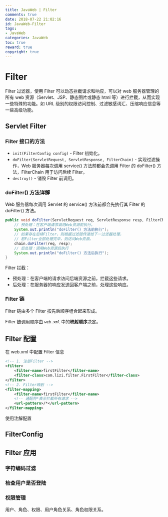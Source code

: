 ```yaml
---
title: JavaWeb | Filter
comments: true
date: 2018-07-22 21:02:16
id: JavaWeb-Filter
tags: 
- JavaWeb 
categories: JavaWeb
toc: true
reward: true
copyright: true
---
```


# Filter

Filter 过滤器，使用 Filter 可以动态拦截请求和响应，可以对 web 服务器管理的所有 web 资源（Servlet、JSP、静态图片或静态 html 等）进行拦截，从而实现一些特殊的功能。如 URL 级别的权限访问控制、过滤敏感词汇、压缩响应信息等一些高级功能。

<!--more-->

## Servlet Filter

### Filter 接口的方法

- `init(FilterConfig config)` - Filter 初始化。
- `doFilter(ServletRequest, ServletResponse, FilterChain)` - 实现过滤操作，Web 服务器每次调用 service() 方法前都会先调用 Filter 的 doFilter() 方法，FilterChain 用于访问后续 Filter。
- `destroy()` - 销毁 Filter 前调用。

### doFilter() 方法详解

Web 服务器每次调用 Servlet 的 service() 方法前都会先执行其 Filter 的 doFilter() 方法。

```java
public void doFilter(ServletRequest req, ServletResponse resp, FilterChain chain) throws ServletException, IOException {
    // 预处理：在客户端请求调用Web资源前执行。
    System.out.println("doFilter() 方法前执行");
    // 如果存在后续Filter，则根据过滤链传递给下一过滤器处理，
    // 若Filter全部处理完毕，则访问Web资源。
    chain.doFilter(req, resp);
    // 后处理：调用Web资源后执行
    System.out.println("doFilter() 方法后执行");
}
```

Filter 拦截：

- 预处理：在客户端的请求访问后端资源之前，拦截这些请求。
- 后处理：在服务器的响应发送回客户端之前，处理这些响应。

### Filter 链

Filter 链由多个 Filter 按先后顺序组合起来形成。

Filter 链调用顺序由 `web.xml` 中的**映射顺序**决定。



## Filter 配置

在 web.xml 中配置 Filter 信息

```xml
<!-- 1. 注册Filter -->
<filter>
    <filter-name>firstFilter</filter-name>
    <filter-class>com.lizi.filter.FirstFilter</filter-class>
</filter>
<!-- 2. Filter映射 -->
<filter-mapping>
    <filter-name>firstFilter</filter-name>
    <!-- 通配符*表示拦截所有请求 -->
    <url-pattern>/*</url-pattern>
</filter-mapping>
```

使用注解配置



## FilterConfig



## Filter 应用

### 字符编码过滤



### 检查用户是否登陆



### 权限管理

用户、角色、权限、用户角色关系、角色权限关系。

